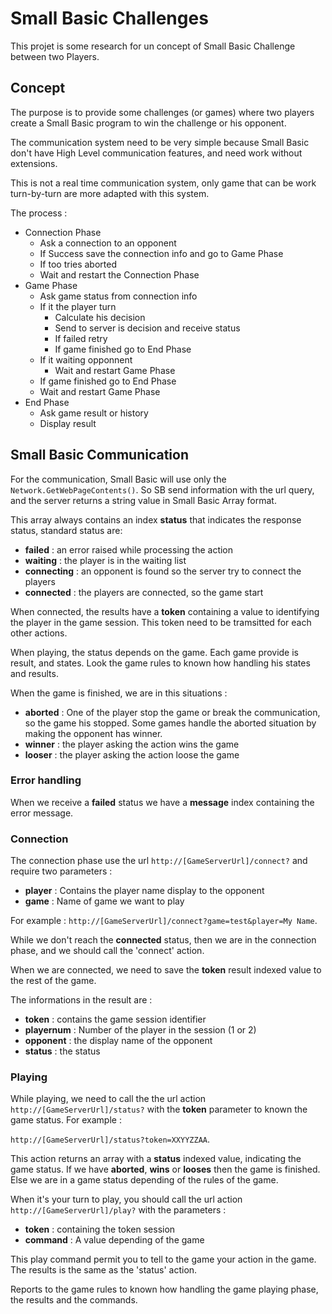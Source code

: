 # Small Basic Challenges

This projet is some research for un concept of Small Basic Challenge between two Players.

## Concept

The purpose is to provide some challenges (or games) where two players create a Small Basic program to win the challenge or his opponent.

The communication system need to be very simple because Small Basic don't have High Level communication features, and need work without extensions.

This is not a real time communication system, only game that can be work turn-by-turn are more adapted with this system.

The process :

- Connection Phase
	- Ask a connection to an opponent
	- If Success save the connection info and go to Game Phase
	- If too tries aborted
	- Wait and restart the Connection Phase
- Game Phase
	- Ask game status from connection info
	- If it the player turn
		- Calculate his decision
		- Send to server is decision and receive status
		- If failed retry
		- If game finished go to End Phase
	- If it waiting opponnent
		- Wait and restart Game Phase
	- If game finished go to End Phase
	- Wait and restart Game Phase
- End Phase
	- Ask game result or history
	- Display result

## Small Basic Communication

For the communication, Small Basic will use only the `Network.GetWebPageContents()`. So SB send information with the url query, and the server returns a string value in Small Basic Array format.

This array always contains an index **status** that indicates the response status, standard status are:
- **failed** : an error raised while processing the action
- **waiting** : the player is in the waiting list
- **connecting** : an opponent is found so the server try to connect the players
- **connected** : the players are connected, so the game start

When connected, the results have a **token** containing a value to identifying the player in the game session. This token need to be tramsitted for each other actions.

When playing, the status depends on the game. Each game provide is result, and states. Look the game rules to known how handling his states and results.

When the game is finished, we are in this situations :
- **aborted** : One of the player stop the game or break the communication, so the game his stopped. Some games handle the aborted situation by making the opponent has winner.
- **winner** : the player asking the action wins the game
- **looser** : the player asking the action loose the game

  
### Error handling

When we receive a **failed** status we have a **message** index containing the error message.

### Connection

The connection phase use the url `http://[GameServerUrl]/connect?` and require two parameters :
- **player** : Contains the player name display to the opponent
- **game** : Name of game we want to play

For example :  `http://[GameServerUrl]/connect?game=test&player=My Name`.

While we don't reach the **connected** status, then we are in the connection phase, and we should call the 'connect' action.

When we are connected, we need to save the **token** result indexed value to the rest of the game.

The informations in the result are :
- **token** : contains the game session identifier
- **playernum** : Number of the player in the session (1 or 2)
- **opponent** : the display name of the opponent
- **status** : the status


### Playing

While playing, we need to call the the url action `http://[GameServerUrl]/status?` with the **token** parameter to known the game status. For example :

`http://[GameServerUrl]/status?token=XXYYZZAA`.

This action returns an array with a **status** indexed value, indicating the game status. If we have **aborted**, **wins** or **looses** then the game is finished. Else we are in a game status depending of the rules of the game.

When it's your turn to play, you should call the url action `http://[GameServerUrl]/play?` with the parameters :
- **token** : containing the token session
- **command** : A value depending of the game
 
This play command permit you to tell to the game your action in the game. The results is the same as the 'status' action.

Reports to the game rules to known how handling the game playing phase, the results and the commands.

